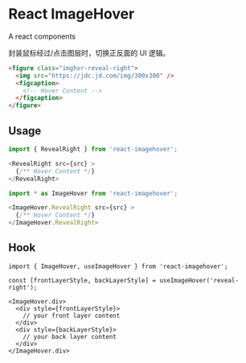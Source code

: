 # React ImageHover

A react components

封装鼠标经过/点击图层时，切换正反面的 UI 逻辑。

``` html
<figure class="imghvr-reveal-right">
  <img src="https://jdc.jd.com/img/300x300" />
  <figcaption>
    <!-- Hover Content -->
  </figcaption>
</figure>
```

## Usage

``` js
import { RevealRight } from 'react-imagehover';

<RevealRight src={src} >
  {/** Hover Content */}
</RevealRight>
```

``` js
import * as ImageHover from 'react-imagehover';

<ImageHover.RevealRight src={src} >
  {/** Hover Content */}
</ImageHover.RevealRight>
```

## Hook

```tsx
import { ImageHover, useImageHover } from 'react-imagehover';

const [frontLayerStyle, backLayerStyle] = useImageHover('reveal-right');

<ImageHover.div>
  <div style={frontLayerStyle}>
    // your front layer content
  </div>
  <div style={backLayerStyle}>
    // your back layer content
  </div>
</ImageHover.div>
```
